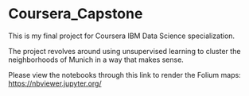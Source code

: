 # Coursera_Capstone

This is my final project for Coursera IBM Data Science specialization. 

The project revolves around using unsupervised learning to cluster the neighborhoods of Munich in a way that makes sense.

Please view the notebooks through this link to render the Folium maps: https://nbviewer.jupyter.org/
